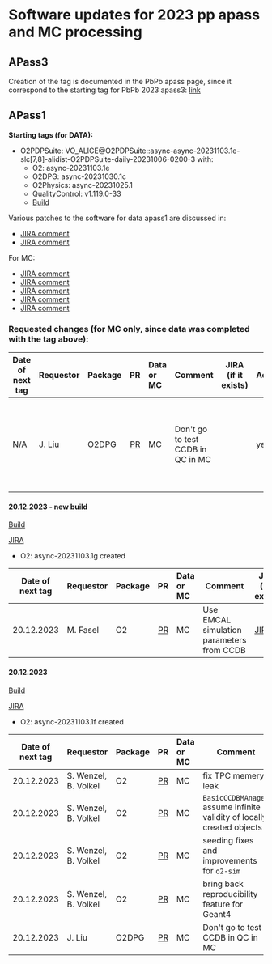 # Software updates for 2023 pp apass and MC processing

## APass3

Creation of the tag is documented in the PbPb apass page, since it correspond to the starting tag for PbPb 2023 apass3: [link](https://gitlab.cern.ch/bvolkel/o2dpgdocs/-/blob/main/docs/software/requests/2023pbpb_apass.md#apass3)

## APass1

**Starting tags (for DATA):**
- O2PDPSuite: VO_ALICE@O2PDPSuite::async-async-20231103.1e-slc[7,8]-alidist-O2PDPSuite-daily-20231006-0200-3 with:
    - O2: async-20231103.1e
    - O2DPG: async-20231030.1c
    - O2Physics: async-20231025.1 
    - QualityControl: v1.119.0-33
    - [Build](https://alijenkins.cern.ch/job/Build%20async%20reco%20O2%20for%20CPU+GPU/92/)

Various patches to the software for data apass1 are discussed in:
- [JIRA comment](https://alice.its.cern.ch/jira/browse/O2-3970?focusedId=308365&page=com.atlassian.jira.plugin.system.issuetabpanels:comment-tabpanel#comment-308365)
- [JIRA comment](https://alice.its.cern.ch/jira/browse/O2-3970?focusedId=308369&page=com.atlassian.jira.plugin.system.issuetabpanels:comment-tabpanel#comment-308369)

For MC:
- [JIRA comment](https://alice.its.cern.ch/jira/browse/O2-3970?focusedId=309099&page=com.atlassian.jira.plugin.system.issuetabpanels:comment-tabpanel#comment-309099)
- [JIRA comment](https://alice.its.cern.ch/jira/browse/O2-3970?focusedId=309251&page=com.atlassian.jira.plugin.system.issuetabpanels:comment-tabpanel#comment-309251)
- [JIRA comment](https://alice.its.cern.ch/jira/browse/O2-3970?focusedId=309486&page=com.atlassian.jira.plugin.system.issuetabpanels:comment-tabpanel#comment-309486)
- [JIRA comment](https://alice.its.cern.ch/jira/browse/O2-3970?focusedId=309099&page=com.atlassian.jira.plugin.system.issuetabpanels:comment-tabpanel#comment-309099)
- [JIRA comment](https://alice.its.cern.ch/jira/browse/O2-3970?focusedId=309867&page=com.atlassian.jira.plugin.system.issuetabpanels:comment-tabpanel#comment-309867)

### Requested changes (for MC only, since data was completed with the tag above):

| Date of next tag | Requestor | Package | PR | Data or MC | Comment | JIRA (if it exists) | Accepted | In production | Validated by requestor |   
| ---------------- | ------------ | ------- | --------------------------------------------------------:|:--------------------------------------------- | ------------------- | ---------------- | ------------- |-------------| ------------------|
| N/A | J. Liu | O2DPG | [PR](https://github.com/AliceO2Group/O2DPG/pull/1369) | MC | Don't go to test CCDB in QC in MC |  | yes | Did not apply in previous attempt, to be checked why at the next occasion |  |


#### 20.12.2023 - new build

[Build](https://alijenkins.cern.ch/job/Build%20async%20reco%20O2%20for%20CPU+GPU/105/)

[JIRA](https://alice.its.cern.ch/jira/browse/O2-3970?focusedId=310323&page=com.atlassian.jira.plugin.system.issuetabpanels:comment-tabpanel#comment-310323)

- O2: async-20231103.1g created

| Date of next tag | Requestor | Package | PR | Data or MC | Comment | JIRA (if it exists) | Accepted | In production | Validated by requestor |   
| ---------------- | ------------ | ------- | --------------------------------------------------------:|:--------------------------------------------- | ------------------- | ---------------- | ------------- |-------------| ------------------|
| 20.12.2023 | M. Fasel | O2 | [PR](https://github.com/AliceO2Group/AliceO2/pull/12029) | MC | Use EMCAL simulation parameters from CCDB | [JIRA](https://alice.its.cern.ch/jira/browse/EMCAL-791)| | | Back-port, already in use in other productions |

#### 20.12.2023

[Build](https://alijenkins.cern.ch/job/Build%20async%20reco%20O2%20for%20CPU+GPU/103/)

[JIRA](https://alice.its.cern.ch/jira/browse/O2-3970?focusedId=310312&page=com.atlassian.jira.plugin.system.issuetabpanels:comment-tabpanel#comment-310312)

- O2: async-20231103.1f created

| Date of next tag | Requestor | Package | PR | Data or MC | Comment | JIRA (if it exists) | Accepted | In production | Validated by requestor |   
| ---------------- | ------------ | ------- | --------------------------------------------------------:|:--------------------------------------------- | ------------------- | ---------------- | ------------- |-------------| ------------------|
| 20.12.2023 | S. Wenzel, B. Volkel | O2 | [PR](https://github.com/AliceO2Group/AliceO2/pull/12457) | MC | fix TPC memery leak | [JIRA](https://alice.its.cern.ch/jira/browse/O2-4494) |yes | yes| |
| 20.12.2023 | S. Wenzel, B. Volkel | O2 | [PR](https://github.com/AliceO2Group/AliceO2/pull/12449) | MC | `BasicCCDBMAnager` assume infinite validity of locally created objects | | yes | yes | |
| 20.12.2023 | S. Wenzel, B. Volkel | O2 | [PR](https://github.com/AliceO2Group/AliceO2/pull/12413) | MC | seeding fixes and improvements for `o2-sim` | |yes |yes | |
| 20.12.2023 | S. Wenzel, B. Volkel | O2 | [PR](https://github.com/AliceO2Group/AliceO2/pull/12346) | MC | bring back reproducibility feature for Geant4 | |yes | yes | |
| 20.12.2023 | J. Liu | O2DPG | [PR](https://github.com/AliceO2Group/O2DPG/pull/1369) | MC | Don't go to test CCDB in QC in MC |  | yes | NO, DOES NOT APPLY |  |
